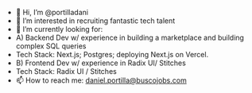- 👋 Hi, I’m @portilladani
- 👀 I’m interested in recruiting fantastic tech talent
- 🌱 I’m currently looking for: 
- A) Backend Dev w/ experience in building a marketplace and building complex SQL queries
- Tech Stack: Next.js; Postgres; deploying Next.js on Vercel. 
- B) Frontend Dev w/ experience in Radix UI/ Stitches
- Tech Stack: Radix UI / Stitches
- 📫 How to reach me: daniel.portilla@buscojobs.com

<!---
portilladani/portilladani is a ✨ special ✨ repository because its `README.md` (this file) appears on your GitHub profile.
You can click the Preview link to take a look at your changes.
--->
